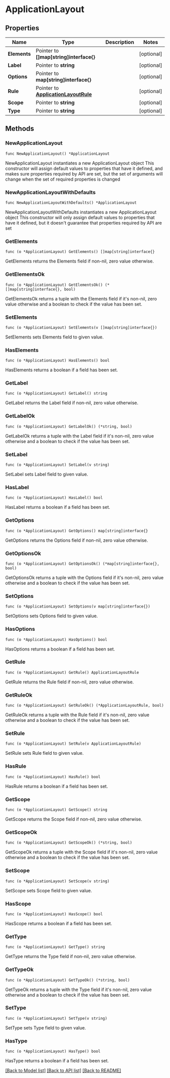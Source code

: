 # ApplicationLayout

## Properties

Name | Type | Description | Notes
------------ | ------------- | ------------- | -------------
**Elements** | Pointer to **[]map[string]interface{}** |  | [optional] 
**Label** | Pointer to **string** |  | [optional] 
**Options** | Pointer to **map[string]interface{}** |  | [optional] 
**Rule** | Pointer to [**ApplicationLayoutRule**](ApplicationLayoutRule.md) |  | [optional] 
**Scope** | Pointer to **string** |  | [optional] 
**Type** | Pointer to **string** |  | [optional] 

## Methods

### NewApplicationLayout

`func NewApplicationLayout() *ApplicationLayout`

NewApplicationLayout instantiates a new ApplicationLayout object
This constructor will assign default values to properties that have it defined,
and makes sure properties required by API are set, but the set of arguments
will change when the set of required properties is changed

### NewApplicationLayoutWithDefaults

`func NewApplicationLayoutWithDefaults() *ApplicationLayout`

NewApplicationLayoutWithDefaults instantiates a new ApplicationLayout object
This constructor will only assign default values to properties that have it defined,
but it doesn't guarantee that properties required by API are set

### GetElements

`func (o *ApplicationLayout) GetElements() []map[string]interface{}`

GetElements returns the Elements field if non-nil, zero value otherwise.

### GetElementsOk

`func (o *ApplicationLayout) GetElementsOk() (*[]map[string]interface{}, bool)`

GetElementsOk returns a tuple with the Elements field if it's non-nil, zero value otherwise
and a boolean to check if the value has been set.

### SetElements

`func (o *ApplicationLayout) SetElements(v []map[string]interface{})`

SetElements sets Elements field to given value.

### HasElements

`func (o *ApplicationLayout) HasElements() bool`

HasElements returns a boolean if a field has been set.

### GetLabel

`func (o *ApplicationLayout) GetLabel() string`

GetLabel returns the Label field if non-nil, zero value otherwise.

### GetLabelOk

`func (o *ApplicationLayout) GetLabelOk() (*string, bool)`

GetLabelOk returns a tuple with the Label field if it's non-nil, zero value otherwise
and a boolean to check if the value has been set.

### SetLabel

`func (o *ApplicationLayout) SetLabel(v string)`

SetLabel sets Label field to given value.

### HasLabel

`func (o *ApplicationLayout) HasLabel() bool`

HasLabel returns a boolean if a field has been set.

### GetOptions

`func (o *ApplicationLayout) GetOptions() map[string]interface{}`

GetOptions returns the Options field if non-nil, zero value otherwise.

### GetOptionsOk

`func (o *ApplicationLayout) GetOptionsOk() (*map[string]interface{}, bool)`

GetOptionsOk returns a tuple with the Options field if it's non-nil, zero value otherwise
and a boolean to check if the value has been set.

### SetOptions

`func (o *ApplicationLayout) SetOptions(v map[string]interface{})`

SetOptions sets Options field to given value.

### HasOptions

`func (o *ApplicationLayout) HasOptions() bool`

HasOptions returns a boolean if a field has been set.

### GetRule

`func (o *ApplicationLayout) GetRule() ApplicationLayoutRule`

GetRule returns the Rule field if non-nil, zero value otherwise.

### GetRuleOk

`func (o *ApplicationLayout) GetRuleOk() (*ApplicationLayoutRule, bool)`

GetRuleOk returns a tuple with the Rule field if it's non-nil, zero value otherwise
and a boolean to check if the value has been set.

### SetRule

`func (o *ApplicationLayout) SetRule(v ApplicationLayoutRule)`

SetRule sets Rule field to given value.

### HasRule

`func (o *ApplicationLayout) HasRule() bool`

HasRule returns a boolean if a field has been set.

### GetScope

`func (o *ApplicationLayout) GetScope() string`

GetScope returns the Scope field if non-nil, zero value otherwise.

### GetScopeOk

`func (o *ApplicationLayout) GetScopeOk() (*string, bool)`

GetScopeOk returns a tuple with the Scope field if it's non-nil, zero value otherwise
and a boolean to check if the value has been set.

### SetScope

`func (o *ApplicationLayout) SetScope(v string)`

SetScope sets Scope field to given value.

### HasScope

`func (o *ApplicationLayout) HasScope() bool`

HasScope returns a boolean if a field has been set.

### GetType

`func (o *ApplicationLayout) GetType() string`

GetType returns the Type field if non-nil, zero value otherwise.

### GetTypeOk

`func (o *ApplicationLayout) GetTypeOk() (*string, bool)`

GetTypeOk returns a tuple with the Type field if it's non-nil, zero value otherwise
and a boolean to check if the value has been set.

### SetType

`func (o *ApplicationLayout) SetType(v string)`

SetType sets Type field to given value.

### HasType

`func (o *ApplicationLayout) HasType() bool`

HasType returns a boolean if a field has been set.


[[Back to Model list]](../README.md#documentation-for-models) [[Back to API list]](../README.md#documentation-for-api-endpoints) [[Back to README]](../README.md)


